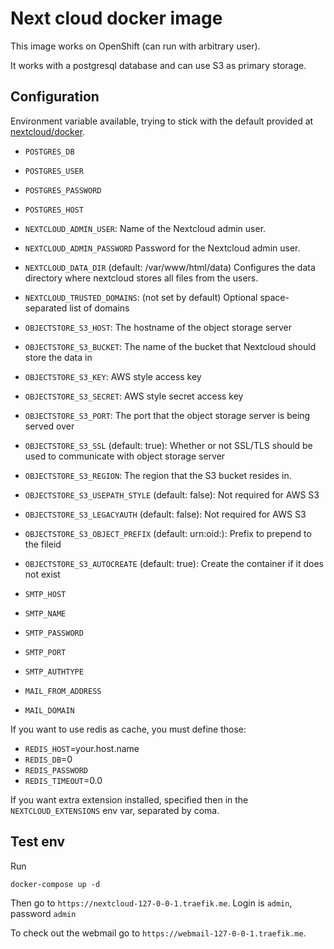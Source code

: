 # Next cloud docker image

This image works on OpenShift (can run with arbitrary user).

It works with a postgresql database and can use S3 as primary storage.

## Configuration

Environment variable available, trying to stick with the default provided at [nextcloud/docker](https://github.com/nextcloud/docker).

* `POSTGRES_DB`
* `POSTGRES_USER`
* `POSTGRES_PASSWORD`
* `POSTGRES_HOST`
* `NEXTCLOUD_ADMIN_USER`: Name of the Nextcloud admin user.
* `NEXTCLOUD_ADMIN_PASSWORD` Password for the Nextcloud admin user.
* `NEXTCLOUD_DATA_DIR` (default: /var/www/html/data) Configures the data directory where nextcloud stores all files from the users.
* `NEXTCLOUD_TRUSTED_DOMAINS`: (not set by default) Optional space-separated list of domains

* `OBJECTSTORE_S3_HOST`: The hostname of the object storage server
* `OBJECTSTORE_S3_BUCKET`: The name of the bucket that Nextcloud should store the data in
* `OBJECTSTORE_S3_KEY`: AWS style access key
* `OBJECTSTORE_S3_SECRET`: AWS style secret access key
* `OBJECTSTORE_S3_PORT`: The port that the object storage server is being served over
* `OBJECTSTORE_S3_SSL` (default: true): Whether or not SSL/TLS should be used to communicate with object storage server
* `OBJECTSTORE_S3_REGION`: The region that the S3 bucket resides in.
* `OBJECTSTORE_S3_USEPATH_STYLE` (default: false): Not required for AWS S3
* `OBJECTSTORE_S3_LEGACYAUTH` (default: false): Not required for AWS S3
* `OBJECTSTORE_S3_OBJECT_PREFIX` (default: urn:oid:): Prefix to prepend to the fileid
* `OBJECTSTORE_S3_AUTOCREATE` (default: true): Create the container if it does not exist

* `SMTP_HOST`
* `SMTP_NAME`
* `SMTP_PASSWORD`
* `SMTP_PORT`
* `SMTP_AUTHTYPE`
* `MAIL_FROM_ADDRESS`
* `MAIL_DOMAIN`

If you want to use redis as cache, you must define those:
* `REDIS_HOST`=your.host.name
* `REDIS_DB`=0
* `REDIS_PASSWORD`
* `REDIS_TIMEOUT`=0.0

If you want extra extension installed, specified then in the `NEXTCLOUD_EXTENSIONS` env var, separated by coma.

## Test env

Run

```
docker-compose up -d
```

Then go to `https://nextcloud-127-0-0-1.traefik.me`. Login is `admin`, password `admin`

To check out the webmail go to `https://webmail-127-0-0-1.traefik.me`.

